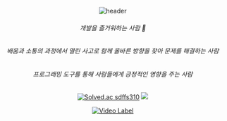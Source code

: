 <div align=center>
  
![header](https://capsule-render.vercel.app/api?type=rounded&color=auto&height=100,weight=100&section=header&text=KaiKim%20Github!&fontSize=30)

###### 개발을 즐거워하는 사람 🙂

###### 배움과 소통의 과정에서 열린 사고로 함께 올바른 방향을 찾아 문제를 해결하는 사람

###### 프로그래밍 도구를 통해 사람들에게 긍정적인 영향을 주는 사람


[![Solved.ac
sdffs310](http://mazassumnida.wtf/api/mini/generate_badge?boj={handle})](https://solved.ac/{handle})
<img src="https://img.shields.io/badge/swift-F05138?style=for-the-badge&logo=swift&logoColor=white">


[![Video Label](http://img.youtube.com/vi/8sX9IEHWRJ8&t=1s/0.jpg)](https://youtu.be/8sX9IEHWRJ8&t=1s)
</div>
